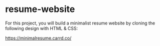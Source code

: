 # resume-website

For this project, you will build a minimalist resume website by cloning the following design with HTML & CSS:

https://minimalresume.carrd.co/
